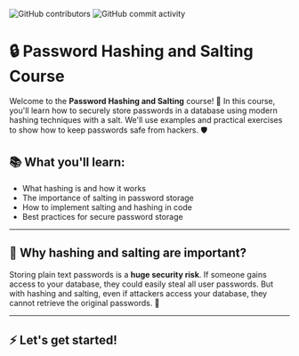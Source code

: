 ![GitHub contributors](https://img.shields.io/github/contributors/bulkhead187/psw-hashing-salting-course?style=for-the-badge&logo=github&logoColor=%23FF0000&color=%23FF0000) ![GitHub commit activity](https://img.shields.io/github/commit-activity/t/bulkhead187/psw-hashing-salting-course?style=for-the-badge&logo=%23A8B9CC&logoColor=%23008000&color=%23008000) 

# 🔒 Password Hashing and Salting Course

Welcome to the **Password Hashing and Salting** course! 🚀 In this course, you'll learn how to securely store passwords in a database using modern hashing techniques with a salt. We'll use examples and practical exercises to show how to keep passwords safe from hackers. 🛡️

## 📚 What you'll learn:
- What hashing is and how it works
- The importance of salting in password storage
- How to implement salting and hashing in code
- Best practices for secure password storage

---

## 🔑 Why hashing and salting are important?

Storing plain text passwords is a **huge security risk**. If someone gains access to your database, they could easily steal all user passwords. But with hashing and salting, even if attackers access your database, they cannot retrieve the original passwords. 🔐

---

## ⚡ Let's get started!
